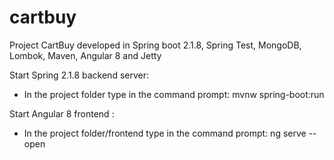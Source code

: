 # cartbuy

Project CartBuy developed in Spring boot 2.1.8, Spring Test, MongoDB, Lombok, Maven, Angular 8 and Jetty

Start Spring 2.1.8 backend server: 
  - In the project folder type in the command prompt: mvnw spring-boot:run

Start Angular 8 frontend : 
  - In the project folder/frontend type in the command prompt: ng serve --open
